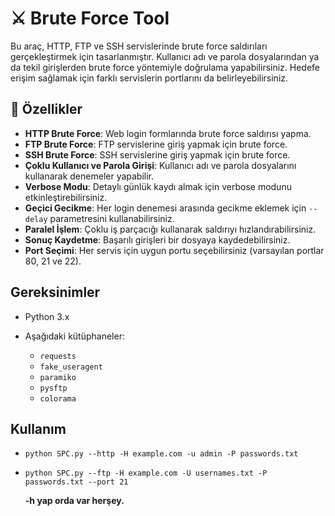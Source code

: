 # ⚔️ Brute Force Tool

Bu araç, HTTP, FTP ve SSH servislerinde brute force saldırıları gerçekleştirmek için tasarlanmıştır. Kullanıcı adı ve parola dosyalarından ya da tekil girişlerden brute force yöntemiyle doğrulama yapabilirsiniz. Hedefe erişim sağlamak için farklı servislerin portlarını da belirleyebilirsiniz.

## 🔧 Özellikler

- **HTTP Brute Force**: Web login formlarında brute force saldırısı yapma.
- **FTP Brute Force**: FTP servislerine giriş yapmak için brute force.
- **SSH Brute Force**: SSH servislerine giriş yapmak için brute force.
- **Çoklu Kullanıcı ve Parola Girişi**: Kullanıcı adı ve parola dosyalarını kullanarak denemeler yapabilir.
- **Verbose Modu**: Detaylı günlük kaydı almak için verbose modunu etkinleştirebilirsiniz.
- **Geçici Gecikme**: Her login denemesi arasında gecikme eklemek için `--delay` parametresini kullanabilirsiniz.
- **Paralel İşlem**: Çoklu iş parçacığı kullanarak saldırıyı hızlandırabilirsiniz.
- **Sonuç Kaydetme**: Başarılı girişleri bir dosyaya kaydedebilirsiniz.
- **Port Seçimi**: Her servis için uygun portu seçebilirsiniz (varsayılan portlar 80, 21 ve 22).

## Gereksinimler

- Python 3.x
- Aşağıdaki kütüphaneler:

  - `requests`
  - `fake_useragent`
  - `paramiko`
  - `pysftp`
  - `colorama`

## Kullanım
- `python SPC.py --http -H example.com -u admin -P passwords.txt`
- `python SPC.py --ftp -H example.com -U usernames.txt -P passwords.txt --port 21`

  **-h yap orda var herşey.**
